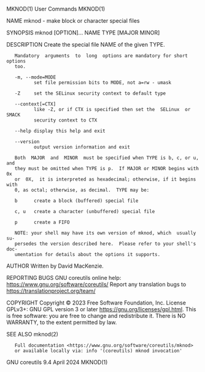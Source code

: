 MKNOD(1)                         User Commands                        MKNOD(1)

NAME
       mknod - make block or character special files

SYNOPSIS
       mknod [OPTION]... NAME TYPE [MAJOR MINOR]

DESCRIPTION
       Create the special file NAME of the given TYPE.

       Mandatory  arguments  to  long  options are mandatory for short options
       too.

       -m, --mode=MODE
              set file permission bits to MODE, not a=rw - umask

       -Z     set the SELinux security context to default type

       --context[=CTX]
              like -Z, or if CTX is specified then set the  SELinux  or  SMACK
              security context to CTX

       --help display this help and exit

       --version
              output version information and exit

       Both  MAJOR  and  MINOR  must be specified when TYPE is b, c, or u, and
       they must be omitted when TYPE is p.  If MAJOR or MINOR begins with  0x
       or  0X,  it is interpreted as hexadecimal; otherwise, if it begins with
       0, as octal; otherwise, as decimal.  TYPE may be:

       b      create a block (buffered) special file

       c, u   create a character (unbuffered) special file

       p      create a FIFO

       NOTE: your shell may have its own version of mknod, which  usually  su‐
       persedes the version described here.  Please refer to your shell's doc‐
       umentation for details about the options it supports.

AUTHOR
       Written by David MacKenzie.

REPORTING BUGS
       GNU coreutils online help: <https://www.gnu.org/software/coreutils/>
       Report any translation bugs to <https://translationproject.org/team/>

COPYRIGHT
       Copyright  ©  2023  Free Software Foundation, Inc.  License GPLv3+: GNU
       GPL version 3 or later <https://gnu.org/licenses/gpl.html>.
       This is free software: you are free  to  change  and  redistribute  it.
       There is NO WARRANTY, to the extent permitted by law.

SEE ALSO
       mknod(2)

       Full documentation <https://www.gnu.org/software/coreutils/mknod>
       or available locally via: info '(coreutils) mknod invocation'

GNU coreutils 9.4                 April 2024                          MKNOD(1)
